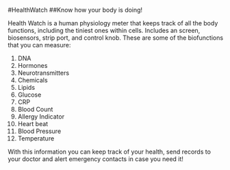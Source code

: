 #HealthWatch 
##Know how your body is doing!

Health Watch is a human physiology meter that keeps track of all the body functions, including the tiniest ones within cells. Includes an screen, biosensors, strip port, and control knob. These are some of the biofunctions that you can measure:  

1. DNA 
2. Hormones
3. Neurotransmitters 
4. Chemicals
5. Lipids 
6. Glucose
7. CRP
8. Blood Count 
9. Allergy Indicator
10. Heart beat
11. Blood Pressure
12. Temperature

With this information you can keep track of your health, send records to your doctor and alert emergency contacts in case you need it!